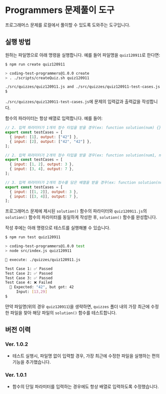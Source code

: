 # Programmers 문제풀이 도구

프로그래머스 문제를 로컬에서 풀이할 수 있도록 도와주는 도구입니다.

## 실행 방법

원하는 파일명으로 아래 명령을 실행합니다. 예를 들어 파일명을 `quiz120911`로 한다면:

```sh
$ npm run create quiz120911

> coding-test-programmers@1.0.0 create
> . ./scripts/createQuiz.sh quiz120911

./src/quizzes/quiz120911.js and ./src/quizzes/quiz120911-test-cases.js have been created successfully.
$
```

`./src/quizzes/quiz120911-test-cases.js`에 문제의 입력값과 출력값을 작성합니다.

함수의 파라미터는 항상 배열로 입력합니다. 예를 들어:

```js
// 2. 입력 파라미터가 1개의 정수 타입을 받을 경우(ex: function solution(num) {})
export const testCases = [
  { input: [1], output: ["42"] },
  { input: [2], output: ["42", "42"] },
];

// 2. 입력 파라미터가 2개의 정수 타입을 받을 경우(ex: function solution(num1, num2) {})
export const testCases = [
  { input: [1, 2], output: 3 },
  { input: [3, 4], output: 7 },
];

// 3. 입력 파라미터가 2개의 정수를 담은 배열을 받을 경우(ex: function solution(numArr) {})
export const testCases = [
  { input: [[1, 2]], output: 3 },
  { input: [[3, 4]], output: 7 },
];
```

프로그래머스 문제에 제시된 `solution()` 함수의 파라미터와 `quiz120911.js`의 `solution()` 함수의 파라미터를 동일하게 작성한 후, `solution()` 함수를 완성합니다.

작성 후에는 아래 명령으로 테스트를 실행해볼 수 있습니다.

```sh
$ npm run test quiz120911

> coding-test-programmers@1.0.0 test
> node src/index.js quiz120911

🤖 execute: ./quizzes/quiz120911.js

Test Case 1: ✅ Passed
Test Case 2: ✅ Passed
Test Case 3: ✅ Passed
Test Case 4: ❌ Failed
  🔴 Expected: "42", but got: 42
     Input: [13,29]
$
```

먄약 파일명(위의 경우 `quiz120911`)을 생략하면, `quizzes` 폴더 내의 가장 최근에 수정한 파일을 찾아 해당 파일의 `solution()` 함수를 테스트합니다.

## 버전 이력

### Ver. 1.0.2

- 테스트 실행시, 파일명 없이 입력할 경우, 가장 최근에 수정한 파일을 실행하는 편의 기능을 추가했습니다.

### Ver. 1.0.1

- 함수의 단일 파라미터를 입력하는 경우에도 항상 배열로 입력하도록 수정했습니다.
